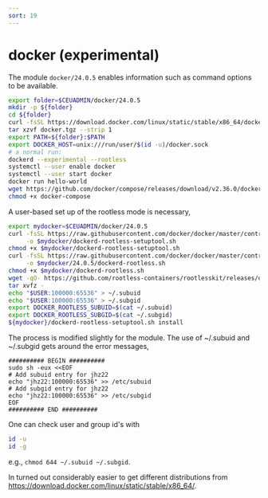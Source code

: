 ```yaml
---
sort: 19
---
```


# docker (experimental)

The module `docker/24.0.5` enables information such as command options to be available.

```bash
export folder=$CEUADMIN/docker/24.0.5
mkdir -p ${folder}
cd ${folder}
curl -fsSL https://download.docker.com/linux/static/stable/x86_64/docker-24.0.5.tgz -o docker.tgz
tar xzvf docker.tgz --strip 1
export PATH=${folder}:$PATH
export DOCKER_HOST=unix:///run/user/$(id -u)/docker.sock
# a normal run:
dockerd --experimental --rootless
systemctl --user enable docker
systemctl --user start docker
docker run hello-world
wget https://github.com/docker/compose/releases/download/v2.36.0/docker-compose-linux-x86_64 -O docker-compose
chmod +x docker-compose
```

A user-based set up of the rootless mode is necessary,

```bash
export mydocker=$CEUADMIN/docker/24.0.5
curl -fsSL https://raw.githubusercontent.com/docker/docker/master/contrib/dockerd-rootless-setuptool.sh \
     -o $mydocker/dockerd-rootless-setuptool.sh
chmod +x $mydocker/dockerd-rootless-setuptool.sh
curl -fsSL https://raw.githubusercontent.com/docker/docker/master/contrib/dockerd-rootless.sh \
     -o $mydocker/24.0.5/dockerd-rootless.sh
chmod +x $mydocker/dockerd-rootless.sh
wget -qO- https://github.com/rootless-containers/rootlesskit/releases/download/v2.1.0/rootlesskit-x86_64.tar.gz | \
tar xvfz -
echo "$USER:100000:65536" > ~/.subuid
echo "$USER:100000:65536" > ~/.subgid
export DOCKER_ROOTLESS_SUBUID=$(cat ~/.subuid)
export DOCKER_ROOTLESS_SUBGID=$(cat ~/.subgid)
${mydocker}/dockerd-rootless-setuptool.sh install
```

The process is modified slightly for the module. The use of ~/.subuid and ~/.subgid gets around the error messages,

```
########## BEGIN ##########
sudo sh -eux <<EOF
# Add subuid entry for jhz22
echo "jhz22:100000:65536" >> /etc/subuid
# Add subgid entry for jhz22
echo "jhz22:100000:65536" >> /etc/subgid
EOF
########## END ##########
```

One can check user and group id's with

```bash
id -u
id -g
```

e.g., `chmod 644 ~/.subuid ~/.subgid`.

In turned out considerably easier to get different distributions from <https://download.docker.com/linux/static/stable/x86_64/>.

